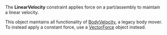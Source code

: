 The **LinearVelocity** constraint applies force on a part/assembly to maintain
a linear velocity.

This object maintains all functionality of [BodyVelocity](https://create.roblox.com/docs/reference/engine/classes/BodyVelocity), a legacy body
mover. To instead apply a constant force, use a [VectorForce](https://create.roblox.com/docs/reference/engine/classes/VectorForce) object instead.